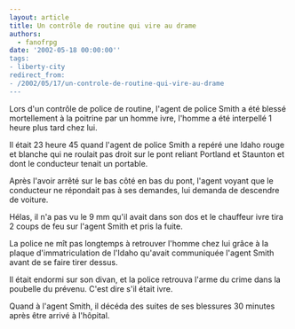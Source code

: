 ```yaml
---
layout: article
title: Un contrôle de routine qui vire au drame
authors:
  - fanofrpg
date: '2002-05-18 00:00:00''
tags:
- liberty-city
redirect_from:
- /2002/05/17/un-controle-de-routine-qui-vire-au-drame
---
```


Lors d'un contrôle de police de routine, l'agent de police Smith a été blessé mortellement à la poitrine par un homme ivre, l'homme a été interpellé 1 heure plus tard chez lui.

Il était 23 heure 45 quand l'agent de police Smith a repéré une Idaho rouge et blanche qui ne roulait pas droit sur le pont reliant Portland et Staunton et dont le conducteur tenait un portable.

Après l'avoir arrêté sur le bas côté en bas du pont, l'agent voyant que le conducteur ne répondait pas à ses demandes, lui demanda de descendre de voiture.

Hélas, il n'a pas vu le 9 mm qu'il avait dans son dos et le chauffeur ivre tira 2 coups de feu sur l'agent Smith et pris la fuite.

La police ne mît pas longtemps à retrouver l'homme chez lui grâce à la plaque d'immatriculation de l'Idaho qu'avait communiquée l'agent Smith avant de se faire tirer dessus.

Il était endormi sur son divan, et la police retrouva l'arme du crime dans la poubelle du prévenu. C'est dire s'il était ivre.

Quand à l'agent Smith, il décéda des suites de ses blessures 30 minutes après être arrivé à l'hôpital.